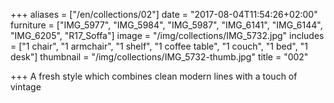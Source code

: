 +++
aliases = ["/en/collections/02"]
date = "2017-08-04T11:54:26+02:00"
furniture = ["IMG_5977", "IMG_5984", "IMG_5987", "IMG_6141", "IMG_6144", "IMG_6205", "R17_Soffa"]
image = "/img/collections/IMG_5732.jpg"
includes = ["1 chair", "1 armchair", "1 shelf", "1 coffee table", "1 couch", "1 bed", "1 desk"]
thumbnail = "/img/collections/IMG_5732-thumb.jpg"
title = "002"

+++
A fresh style which combines clean modern lines with a touch of vintage